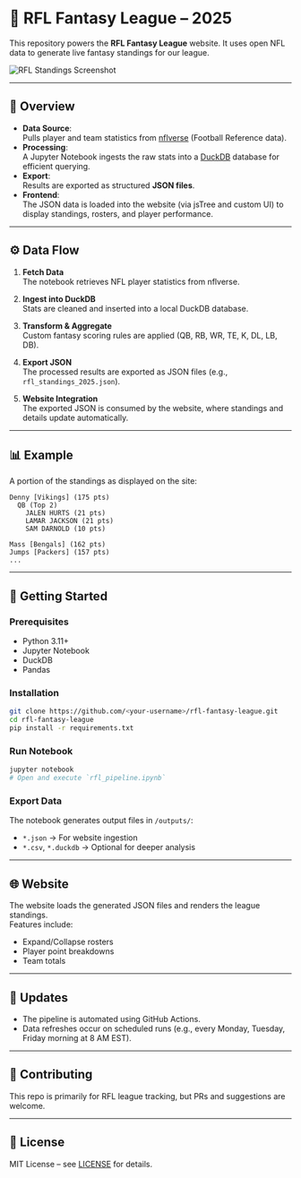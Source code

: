 # 🏈 RFL Fantasy League – 2025

This repository powers the **RFL Fantasy League** website. It uses open NFL data to generate live fantasy standings for our league.

![RFL Standings Screenshot](<img width="528" height="692" alt="image" src="https://github.com/user-attachments/assets/64e39925-9100-4496-a2d4-4ed6f71dae4d" />)

---

## 📖 Overview

- **Data Source**:  
  Pulls player and team statistics from [nflverse](https://nflverse.nflverse.com/) (Football Reference data).  
- **Processing**:  
  A Jupyter Notebook ingests the raw stats into a [DuckDB](https://duckdb.org/) database for efficient querying.  
- **Export**:  
  Results are exported as structured **JSON files**.  
- **Frontend**:  
  The JSON data is loaded into the website (via jsTree and custom UI) to display standings, rosters, and player performance.

---

## ⚙️ Data Flow

1. **Fetch Data**  
   The notebook retrieves NFL player statistics from nflverse.

2. **Ingest into DuckDB**  
   Stats are cleaned and inserted into a local DuckDB database.

3. **Transform & Aggregate**  
   Custom fantasy scoring rules are applied (QB, RB, WR, TE, K, DL, LB, DB).

4. **Export JSON**  
   The processed results are exported as JSON files (e.g., `rfl_standings_2025.json`).

5. **Website Integration**  
   The exported JSON is consumed by the website, where standings and details update automatically.

---

## 📊 Example

A portion of the standings as displayed on the site:

```
Denny [Vikings] (175 pts)
  QB (Top 2)
    JALEN HURTS (21 pts)
    LAMAR JACKSON (21 pts)
    SAM DARNOLD (10 pts)

Mass [Bengals] (162 pts)
Jumps [Packers] (157 pts)
...
```

---

## 🚀 Getting Started

### Prerequisites
- Python 3.11+
- Jupyter Notebook
- DuckDB
- Pandas

### Installation
```bash
git clone https://github.com/<your-username>/rfl-fantasy-league.git
cd rfl-fantasy-league
pip install -r requirements.txt
```

### Run Notebook
```bash
jupyter notebook
# Open and execute `rfl_pipeline.ipynb`
```

### Export Data
The notebook generates output files in `/outputs/`:
- `*.json` → For website ingestion  
- `*.csv`, `*.duckdb` → Optional for deeper analysis  

---

## 🌐 Website

The website loads the generated JSON files and renders the league standings.  
Features include:
- Expand/Collapse rosters  
- Player point breakdowns  
- Team totals  

---

## 📅 Updates

- The pipeline is automated using GitHub Actions.  
- Data refreshes occur on scheduled runs (e.g., every Monday, Tuesday, Friday morning at 8 AM EST).  

---

## 🤝 Contributing

This repo is primarily for RFL league tracking, but PRs and suggestions are welcome.

---

## 📜 License

MIT License – see [LICENSE](./LICENSE) for details.
